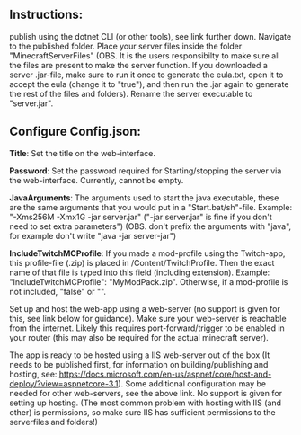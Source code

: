 ## Instructions:

publish using the dotnet CLI (or other tools), see link further down.
Navigate to the published folder.
Place your server files inside the folder "MinecraftServerFiles"
(OBS. It is the users responsibilty to make sure all the files are present to make the server function. If you downloaded a server .jar-file, make sure to run it
once to generate the eula.txt, open it to accept the eula (change it to "true"), and then run the .jar again to generate the rest of the files and folders).
Rename the server executable to "server.jar".

## Configure Config.json:

**Title**: Set the title on the web-interface.

**Password**: Set the password required for Starting/stopping the server via the web-interface. Currently, cannot be empty.

**JavaArguments**: The arguments used to start the java executable, these are the same arguments that you would put in a "Start.bat/sh"-file.
Example: "-Xms256M -Xmx1G -jar server.jar" ("-jar server.jar" is fine if you don't need to set extra parameters")
(OBS. don't prefix the arguments with "java", for example don't write "java -jar server-jar")

**IncludeTwitchMCProfile**: If you made a mod-profile using the Twitch-app, this profile-file (.zip) is placed in /Content/TwitchProfile. 
Then the exact name of that file is typed into this field (including extension). Example: "IncludeTwitchMCProfile": "MyModPack.zip".
Otherwise, if a mod-profile is not included, "false" or "".

Set up and host the web-app using a web-server (no support is given for this, see link below for guidance).
Make sure your web-server is reachable from the internet. Likely this requires port-forward/trigger to be enabled in your router (this may also be required for
the actual minecraft server).

The app is ready to be hosted using a IIS web-server out of the box
(It needs to be published first, for information on building/publishing and hosting, see: https://docs.microsoft.com/en-us/aspnet/core/host-and-deploy/?view=aspnetcore-3.1).
Some additional configuration may be needed for other web-servers, see the above link.
No support is given for setting up hosting. (The most common problem with hosting with IIS (and other) is permissions,
so make sure IIS has sufficient permissions to the serverfiles and folders!)
